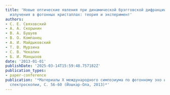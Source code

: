 ```yaml
---
title: 'Новые оптические явления при динамической брэгговской дифракции когерентного
  излучения в фотонных кристаллах: теория и эксперимент'
authors:
- С. Е. Свяховский
- А. А. Скорынин
- В. А. Бушуев
- В. О. Компанец
- А. И. Майдыковский
- Т. В. Мурзина
- С. В. Чекалин
- Б. И. Манцызов
date: '2013-01-01'
publishDate: '2025-03-14T15:59:48.757182Z'
publication_types:
- paper-conference
publication: '*Материалы Х международного симпозиума по фотонному эхо и когерентной
  спектроскопии, С. 56-60 (Йошкар-Ола, 2013)*'
---
```

